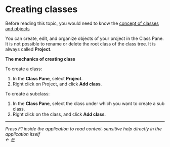 # Creating classes

Before reading this topic, you would need to know the [concept of classes and objects](https://docs.teamtad.com/concept\_of\_classes\_and\_objects)

You can create, edit, and organize objects of your project in the Class Pane. It is not possible to rename or delete the root class of the class tree. It is always called **Project**.

**The mechanics of creating class**

To create a class:

1. In the **Class Pane**, select **Project**.
2. Right click on Project, and click **Add class**.

To create a subclass:

1. In the **Class Pane**, select the class under which you want to create a sub class.
2. Right click on the class, and click **Add class**.

***

_Press F1 inside the application to read context-sensitive help directly in the application itself_\
_←_ [_∈_](https://docs.teamtad.com/creating\_classes?do=edit)
